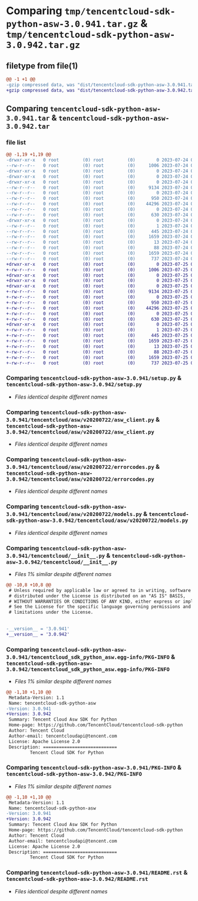 # Comparing `tmp/tencentcloud-sdk-python-asw-3.0.941.tar.gz` & `tmp/tencentcloud-sdk-python-asw-3.0.942.tar.gz`

## filetype from file(1)

```diff
@@ -1 +1 @@
-gzip compressed data, was "dist/tencentcloud-sdk-python-asw-3.0.941.tar", last modified: Mon Jul 24 00:19:17 2023, max compression
+gzip compressed data, was "dist/tencentcloud-sdk-python-asw-3.0.942.tar", last modified: Tue Jul 25 04:11:02 2023, max compression
```

## Comparing `tencentcloud-sdk-python-asw-3.0.941.tar` & `tencentcloud-sdk-python-asw-3.0.942.tar`

### file list

```diff
@@ -1,19 +1,19 @@
-drwxr-xr-x   0 root         (0) root         (0)        0 2023-07-24 00:19:17.000000 tencentcloud-sdk-python-asw-3.0.941/
--rw-r--r--   0 root         (0) root         (0)     1006 2023-07-24 00:19:17.000000 tencentcloud-sdk-python-asw-3.0.941/setup.py
-drwxr-xr-x   0 root         (0) root         (0)        0 2023-07-24 00:19:17.000000 tencentcloud-sdk-python-asw-3.0.941/tencentcloud/
-drwxr-xr-x   0 root         (0) root         (0)        0 2023-07-24 00:19:17.000000 tencentcloud-sdk-python-asw-3.0.941/tencentcloud/asw/
-drwxr-xr-x   0 root         (0) root         (0)        0 2023-07-24 00:19:17.000000 tencentcloud-sdk-python-asw-3.0.941/tencentcloud/asw/v20200722/
--rw-r--r--   0 root         (0) root         (0)     9134 2023-07-24 00:19:17.000000 tencentcloud-sdk-python-asw-3.0.941/tencentcloud/asw/v20200722/asw_client.py
--rw-r--r--   0 root         (0) root         (0)        0 2023-07-24 00:19:17.000000 tencentcloud-sdk-python-asw-3.0.941/tencentcloud/asw/v20200722/__init__.py
--rw-r--r--   0 root         (0) root         (0)      950 2023-07-24 00:19:17.000000 tencentcloud-sdk-python-asw-3.0.941/tencentcloud/asw/v20200722/errorcodes.py
--rw-r--r--   0 root         (0) root         (0)    44296 2023-07-24 00:19:17.000000 tencentcloud-sdk-python-asw-3.0.941/tencentcloud/asw/v20200722/models.py
--rw-r--r--   0 root         (0) root         (0)        0 2023-07-24 00:19:17.000000 tencentcloud-sdk-python-asw-3.0.941/tencentcloud/asw/__init__.py
--rw-r--r--   0 root         (0) root         (0)      630 2023-07-24 00:19:17.000000 tencentcloud-sdk-python-asw-3.0.941/tencentcloud/__init__.py
-drwxr-xr-x   0 root         (0) root         (0)        0 2023-07-24 00:19:17.000000 tencentcloud-sdk-python-asw-3.0.941/tencentcloud_sdk_python_asw.egg-info/
--rw-r--r--   0 root         (0) root         (0)        1 2023-07-24 00:19:17.000000 tencentcloud-sdk-python-asw-3.0.941/tencentcloud_sdk_python_asw.egg-info/dependency_links.txt
--rw-r--r--   0 root         (0) root         (0)      445 2023-07-24 00:19:17.000000 tencentcloud-sdk-python-asw-3.0.941/tencentcloud_sdk_python_asw.egg-info/SOURCES.txt
--rw-r--r--   0 root         (0) root         (0)     1659 2023-07-24 00:19:17.000000 tencentcloud-sdk-python-asw-3.0.941/tencentcloud_sdk_python_asw.egg-info/PKG-INFO
--rw-r--r--   0 root         (0) root         (0)       13 2023-07-24 00:19:17.000000 tencentcloud-sdk-python-asw-3.0.941/tencentcloud_sdk_python_asw.egg-info/top_level.txt
--rw-r--r--   0 root         (0) root         (0)       88 2023-07-24 00:19:17.000000 tencentcloud-sdk-python-asw-3.0.941/setup.cfg
--rw-r--r--   0 root         (0) root         (0)     1659 2023-07-24 00:19:17.000000 tencentcloud-sdk-python-asw-3.0.941/PKG-INFO
--rw-r--r--   0 root         (0) root         (0)      737 2023-07-24 00:19:17.000000 tencentcloud-sdk-python-asw-3.0.941/README.rst
+drwxr-xr-x   0 root         (0) root         (0)        0 2023-07-25 04:11:02.000000 tencentcloud-sdk-python-asw-3.0.942/
+-rw-r--r--   0 root         (0) root         (0)     1006 2023-07-25 04:11:02.000000 tencentcloud-sdk-python-asw-3.0.942/setup.py
+drwxr-xr-x   0 root         (0) root         (0)        0 2023-07-25 04:11:02.000000 tencentcloud-sdk-python-asw-3.0.942/tencentcloud/
+drwxr-xr-x   0 root         (0) root         (0)        0 2023-07-25 04:11:02.000000 tencentcloud-sdk-python-asw-3.0.942/tencentcloud/asw/
+drwxr-xr-x   0 root         (0) root         (0)        0 2023-07-25 04:11:02.000000 tencentcloud-sdk-python-asw-3.0.942/tencentcloud/asw/v20200722/
+-rw-r--r--   0 root         (0) root         (0)     9134 2023-07-25 04:11:02.000000 tencentcloud-sdk-python-asw-3.0.942/tencentcloud/asw/v20200722/asw_client.py
+-rw-r--r--   0 root         (0) root         (0)        0 2023-07-25 04:11:02.000000 tencentcloud-sdk-python-asw-3.0.942/tencentcloud/asw/v20200722/__init__.py
+-rw-r--r--   0 root         (0) root         (0)      950 2023-07-25 04:11:02.000000 tencentcloud-sdk-python-asw-3.0.942/tencentcloud/asw/v20200722/errorcodes.py
+-rw-r--r--   0 root         (0) root         (0)    44296 2023-07-25 04:11:02.000000 tencentcloud-sdk-python-asw-3.0.942/tencentcloud/asw/v20200722/models.py
+-rw-r--r--   0 root         (0) root         (0)        0 2023-07-25 04:11:02.000000 tencentcloud-sdk-python-asw-3.0.942/tencentcloud/asw/__init__.py
+-rw-r--r--   0 root         (0) root         (0)      630 2023-07-25 04:11:02.000000 tencentcloud-sdk-python-asw-3.0.942/tencentcloud/__init__.py
+drwxr-xr-x   0 root         (0) root         (0)        0 2023-07-25 04:11:02.000000 tencentcloud-sdk-python-asw-3.0.942/tencentcloud_sdk_python_asw.egg-info/
+-rw-r--r--   0 root         (0) root         (0)        1 2023-07-25 04:11:02.000000 tencentcloud-sdk-python-asw-3.0.942/tencentcloud_sdk_python_asw.egg-info/dependency_links.txt
+-rw-r--r--   0 root         (0) root         (0)      445 2023-07-25 04:11:02.000000 tencentcloud-sdk-python-asw-3.0.942/tencentcloud_sdk_python_asw.egg-info/SOURCES.txt
+-rw-r--r--   0 root         (0) root         (0)     1659 2023-07-25 04:11:02.000000 tencentcloud-sdk-python-asw-3.0.942/tencentcloud_sdk_python_asw.egg-info/PKG-INFO
+-rw-r--r--   0 root         (0) root         (0)       13 2023-07-25 04:11:02.000000 tencentcloud-sdk-python-asw-3.0.942/tencentcloud_sdk_python_asw.egg-info/top_level.txt
+-rw-r--r--   0 root         (0) root         (0)       88 2023-07-25 04:11:02.000000 tencentcloud-sdk-python-asw-3.0.942/setup.cfg
+-rw-r--r--   0 root         (0) root         (0)     1659 2023-07-25 04:11:02.000000 tencentcloud-sdk-python-asw-3.0.942/PKG-INFO
+-rw-r--r--   0 root         (0) root         (0)      737 2023-07-25 04:11:02.000000 tencentcloud-sdk-python-asw-3.0.942/README.rst
```

### Comparing `tencentcloud-sdk-python-asw-3.0.941/setup.py` & `tencentcloud-sdk-python-asw-3.0.942/setup.py`

 * *Files identical despite different names*

### Comparing `tencentcloud-sdk-python-asw-3.0.941/tencentcloud/asw/v20200722/asw_client.py` & `tencentcloud-sdk-python-asw-3.0.942/tencentcloud/asw/v20200722/asw_client.py`

 * *Files identical despite different names*

### Comparing `tencentcloud-sdk-python-asw-3.0.941/tencentcloud/asw/v20200722/errorcodes.py` & `tencentcloud-sdk-python-asw-3.0.942/tencentcloud/asw/v20200722/errorcodes.py`

 * *Files identical despite different names*

### Comparing `tencentcloud-sdk-python-asw-3.0.941/tencentcloud/asw/v20200722/models.py` & `tencentcloud-sdk-python-asw-3.0.942/tencentcloud/asw/v20200722/models.py`

 * *Files identical despite different names*

### Comparing `tencentcloud-sdk-python-asw-3.0.941/tencentcloud/__init__.py` & `tencentcloud-sdk-python-asw-3.0.942/tencentcloud/__init__.py`

 * *Files 1% similar despite different names*

```diff
@@ -10,8 +10,8 @@
 # Unless required by applicable law or agreed to in writing, software
 # distributed under the License is distributed on an "AS IS" BASIS,
 # WITHOUT WARRANTIES OR CONDITIONS OF ANY KIND, either express or implied.
 # See the License for the specific language governing permissions and
 # limitations under the License.
 
 
-__version__ = '3.0.941'
+__version__ = '3.0.942'
```

### Comparing `tencentcloud-sdk-python-asw-3.0.941/tencentcloud_sdk_python_asw.egg-info/PKG-INFO` & `tencentcloud-sdk-python-asw-3.0.942/tencentcloud_sdk_python_asw.egg-info/PKG-INFO`

 * *Files 1% similar despite different names*

```diff
@@ -1,10 +1,10 @@
 Metadata-Version: 1.1
 Name: tencentcloud-sdk-python-asw
-Version: 3.0.941
+Version: 3.0.942
 Summary: Tencent Cloud Asw SDK for Python
 Home-page: https://github.com/TencentCloud/tencentcloud-sdk-python
 Author: Tencent Cloud
 Author-email: tencentcloudapi@tencent.com
 License: Apache License 2.0
 Description: ============================
         Tencent Cloud SDK for Python
```

### Comparing `tencentcloud-sdk-python-asw-3.0.941/PKG-INFO` & `tencentcloud-sdk-python-asw-3.0.942/PKG-INFO`

 * *Files 1% similar despite different names*

```diff
@@ -1,10 +1,10 @@
 Metadata-Version: 1.1
 Name: tencentcloud-sdk-python-asw
-Version: 3.0.941
+Version: 3.0.942
 Summary: Tencent Cloud Asw SDK for Python
 Home-page: https://github.com/TencentCloud/tencentcloud-sdk-python
 Author: Tencent Cloud
 Author-email: tencentcloudapi@tencent.com
 License: Apache License 2.0
 Description: ============================
         Tencent Cloud SDK for Python
```

### Comparing `tencentcloud-sdk-python-asw-3.0.941/README.rst` & `tencentcloud-sdk-python-asw-3.0.942/README.rst`

 * *Files identical despite different names*

